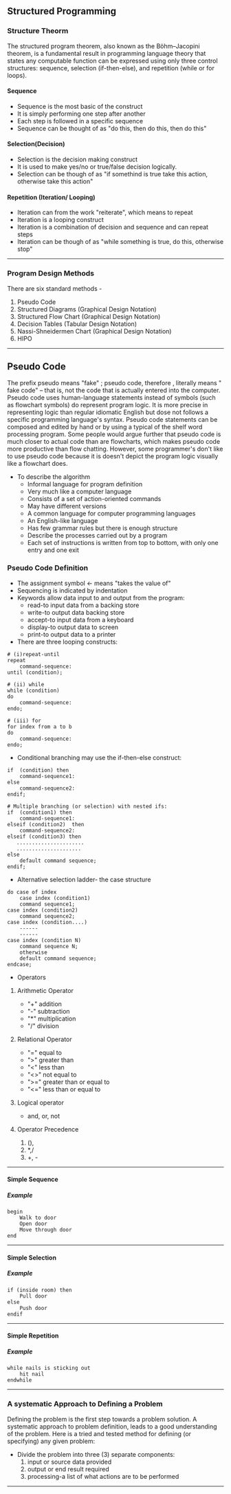 ## Structured Programming
### Structure Theorm
The structured program theorem, also known as the Böhm–Jacopini theorem, is a fundamental result in programming language theory that states any computable function can be expressed using only three control structures: sequence, selection (if-then-else), and repetition (while or for loops). 

#### Sequence 
- Sequence is the most basic of the construct
- It is simply performing one step after another
- Each step is followed in a specific sequence
- Sequence can be thought of as "do this, then do this, then do this"

#### Selection(Decision)
- Selection is the decision making construct
- It is used to make yes/no or true/false decision logically.
- Selection can be though of as "if somethind is true take this action, otherwise take this action"

#### Repetition (Iteration/ Looping)
- Iteration can from the work "reiterate", which means to repeat
- Iteration is a looping construct
- Iteration is a combination of decision and sequence and can repeat steps
- Iteration can be though of as "while something is true, do this, otherwise stop"

---

### Program Design Methods
There are six standard methods -
1. Pseudo Code
2. Structured Diagrams (Graphical Design Notation)
3. Structured Flow Chart (Graphical Design Notation)
4. Decision Tables (Tabular Design Notation)
5. Nassi-Shneidermen Chart (Graphical Design Notation)
6. HIPO

--- 

## Pseudo Code	
The prefix pseudo means "fake" ; pseudo code, therefore , literally means " fake code" – that is, not the code that is actually entered into the computer. Pseudo code uses human-language statements instead of symbols (such as flowchart symbols) do represent program logic. It is more precise in representing logic than regular idiomatic English but dose not follows a specific programming language's syntax. Pseudo code statements can be composed and edited by hand or by using a typical of the shelf word processing program. Some people would argue further that pseudo code is much closer to actual code than are flowcharts, which makes pseudo code more productive than flow chatting. However, some programmer's don't like to use pseudo code because it is doesn't depict the program logic visually like a flowchart does.

- To describe the algorithm
	- Informal language for program definition
	- Very much like a computer language
	- Consists of a set of action-oriented commands
	- May have different versions
	- A common language for computer programming languages
	- An English-like language
	- Has few grammar rules but there is enough structure
	- Describe the processes carried out by a program
	- Each set of instructions is written from top to bottom, with only one entry and one exit

### Pseudo Code Definition
- The assignment symbol &larr; means "takes the value of"
- Sequencing is indicated by indentation
- Keywords allow data input to and output from the program:
    - read-to input data from a backing store
    - write-to output data backing store
    - accept-to input data from a keyboard
    - display-to output data to screen
    - print-to output data to a printer
- There are three looping constructs:

```shell
# (i)repeat-until
repeat
	command-sequence:
until (condition);

# (ii) while
while (condition)
do
	command-sequence:
endo;

# (iii) for
for index from a to b
do
	command-sequence:
endo;
```

- Conditional branching may use the if-then-else construct:
```shell
if  (condition) then
	command-sequence1:
else
	command-sequence2:
endif;

# Multiple branching (or selection) with nested ifs:
if  (condition1) then
	command-sequence1:
elseif (condition2)  then
	command-sequence2:
elseif (condition3) then
   ......................
   .....................
else
	default command sequence;
endif;
```

- Alternative selection ladder- the case structure
```shell
do case of index
	case index (condition1)
	command sequence1;
case index (condition2)
	command sequence2;
case index (condition....)
   	------
	------
case index (condition N)
	command sequence N;
   	otherwise	
	default command sequence;
endcase;
```

- Operators
1. Arithmetic Operator
	- "+" addition
	- "-" subtraction
	- "*" multiplication
	- "/" division

2.	Relational Operator
	-	"=" equal to
	-	">"	greater than
	-	"<"	less than
	-	"<>" not equal to
	-	">=" greater than or equal to
	-	"<=" less than or equal to

3.	Logical operator
	- and, or, not

4. Operator Precedence
	1. (), 
	2. *,/
	3. +, -

---

#### Simple Sequence
##### Example
```shell
begin
    Walk to door
    Open door
    Move through door
end
```

---

#### Simple Selection
##### Example
```shell
if (inside room) then
 	Pull door
else
	Push door
endif
```

---

#### Simple Repetition
##### Example
```shell
while nails is sticking out 
	hit nail
endwhile
```

---

### A systematic Approach to Defining a Problem
Defining the problem is the first step towards a problem solution. A systematic approach to problem definition, leads to a good understanding of the problem. Here is a tried and tested method for defining (or specifying) any given problem:
- Divide the problem into three (3) separate components:
	1. input or source data provided
	2. output or end result required
	3. processing-a list of what actions are to be performed

---
